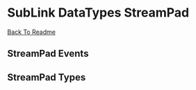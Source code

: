 # SubLink DataTypes StreamPad

[Back To Readme](../../../README.md)

## StreamPad Events

## StreamPad Types

